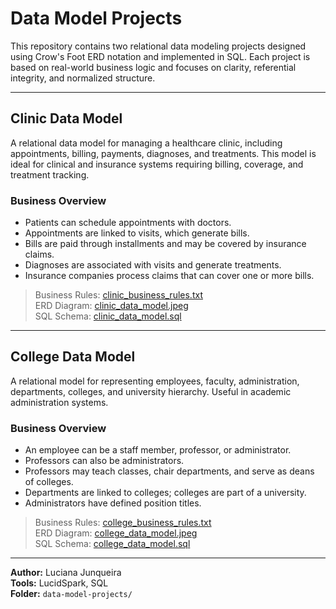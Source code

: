 
# Data Model Projects

This repository contains two relational data modeling projects designed using Crow's Foot ERD notation and implemented in SQL. Each project is based on real-world business logic and focuses on clarity, referential integrity, and normalized structure.

---

## Clinic Data Model

A relational data model for managing a healthcare clinic, including appointments, billing, payments, diagnoses, and treatments. This model is ideal for clinical and insurance systems requiring billing, coverage, and treatment tracking.

### Business Overview

- Patients can schedule appointments with doctors.
- Appointments are linked to visits, which generate bills.
- Bills are paid through installments and may be covered by insurance claims.
- Diagnoses are associated with visits and generate treatments.
- Insurance companies process claims that can cover one or more bills.

> Business Rules: [clinic_business_rules.txt](./clinic_business_rules.txt)  
> ERD Diagram: [clinic_data_model.jpeg](./clinic_data_model.jpeg)  
> SQL Schema: [clinic_data_model.sql](./clinic_data_model.sql)

---

## College Data Model

A relational model for representing employees, faculty, administration, departments, colleges, and university hierarchy. Useful in academic administration systems.

### Business Overview

- An employee can be a staff member, professor, or administrator.
- Professors can also be administrators.
- Professors may teach classes, chair departments, and serve as deans of colleges.
- Departments are linked to colleges; colleges are part of a university.
- Administrators have defined position titles.

> Business Rules: [college_business_rules.txt](./college_business_rules.txt)  
> ERD Diagram: [college_data_model.jpeg](./college_data_model.jpeg)  
> SQL Schema: [college_data_model.sql](./college_data_model.sql)

---

**Author:** Luciana Junqueira  
**Tools:** LucidSpark, SQL  
**Folder:** `data-model-projects/`


